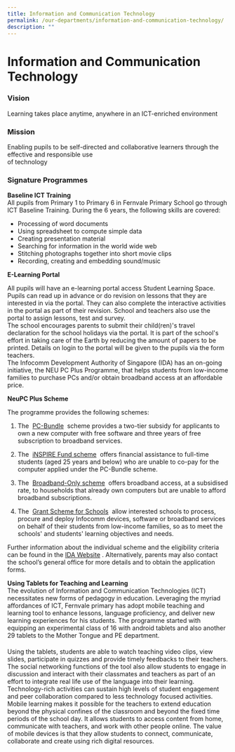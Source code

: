 ```yaml
---
title: Information and Communication Technology
permalink: /our-departments/information-and-communication-technology/
description: ""
---
```

# Information and Communication Technology

### Vision

Learning takes place anytime, anywhere in an ICT-enriched environment  

### Mission

Enabling pupils to be self-directed and collaborative learners through the effective and responsible use  
of technology  

### Signature Programmes

**Baseline ICT Training**  
All pupils from Primary 1 to Primary 6 in Fernvale Primary School go through ICT Baseline Training. During the 6 years, the following skills are covered:

*   Processing of word documents
*   Using spreadsheet to compute simple data
*   Creating presentation material
*   Searching for information in the world wide web
*   Stitching photographs together into short movie clips
*   Recording, creating and embedding sound/music


**E-Learning Portal**

All pupils will have an e-learning portal access Student Learning Space. Pupils can read up in advance or do revision on lessons that they are interested in via the portal. They can also complete the interactive activities in the portal as part of their revision. School and teachers also use the portal to assign lessons, test and survey.  
The school encourages parents to submit their child(ren)'s travel declaration for the school holidays via the portal. It is part of the school's effort in taking care of the Earth by reducing the amount of papers to be printed. Details on login to the portal will be given to the pupils via the form teachers.  
The Infocomm Development Authority of Singapore (IDA) has an on-going initiative, the NEU PC Plus Programme, that helps students from low-income families to purchase PCs and/or obtain broadband access at an affordable price.  

**NeuPC Plus Scheme**

The programme provides the following schemes:

1.  The  [PC-Bundle](https://www.ida.gov.sg/Learning/Community-Development/NEU-PC-Plus-Programme/Schemes/NEU-PC-Plus-Programme-PC-Bundle-scheme)  scheme provides a two-tier subsidy for applicants to own a new computer with free software and three years of free subscription to broadband services.  
      
    
2.  The  [iNSPIRE Fund scheme](https://www.ida.gov.sg/Learning/Community-Development/NEU-PC-Plus-Programme/Schemes/NEU-PC-Plus-Programme-iNSPIRE-Fund-scheme)  offers financial assistance to full-time students (aged 25 years and below) who are unable to co-pay for the computer applied under the PC-Bundle scheme.  
      
    
3.  The  [Broadband-Only scheme](https://www.ida.gov.sg/Learning/Community-Development/NEU-PC-Plus-Programme/How-to-Apply/PC-and-Broadband-Specifications)  offers broadband access, at a subsidised rate, to households that already own computers but are unable to afford broadband subscriptions.  
      
    
4.  The  [Grant Scheme for Schools](https://www.ida.gov.sg/Learning/Community-Development/NEU-PC-Plus-Programme/Schemes/NEU-PC-Plus-Programme-Grant-Scheme-for-Schools)  allow interested schools to process, procure and deploy Infocomm devices, software or broadband services on behalf of their students from low-income families, so as to meet the schools' and students' learning objectives and needs.
  
Further information about the individual scheme and the eligibility criteria can be found in the [IDA Website](https://www.ida.gov.sg/Learning/Community-Development/NEU-PC-Plus-Programme) . Alternatively, parents may also contact the school’s general office for more details and to obtain the application forms.  

**Using Tablets for Teaching and Learning**  
The evolution of Information and Communication Technologies (ICT) necessitates new forms of pedagogy in education. Leveraging the myriad affordances of ICT, Fernvale primary has adopt mobile teaching and learning tool to enhance lessons, language proficiency, and deliver new learning experiences for his students. The programme started with equipping an experimental class of 16 with android tablets and also another 29 tablets to the Mother Tongue and PE department. 

####   
Using the tablets, students are able to watch teaching video clips, view slides, participate in quizzes and provide timely feedbacks to their teachers. The social networking functions of the tool also allow students to engage in discussion and interact with their classmates and teachers as part of an effort to integrate real life use of the language into their learning.  
Technology-rich activities can sustain high levels of student engagement and peer collaboration compared to less technology focused activities. Mobile learning makes it possible for the teachers to extend education beyond the physical confines of the classroom and beyond the fixed time periods of the school day. It allows students to access content from home, communicate with teachers, and work with other people online. The value of mobile devices is that they allow students to connect, communicate, collaborate and create using rich digital resources.